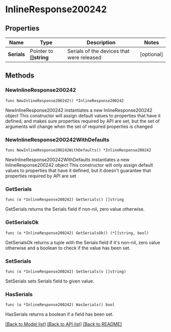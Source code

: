# InlineResponse200242

## Properties

Name | Type | Description | Notes
------------ | ------------- | ------------- | -------------
**Serials** | Pointer to **[]string** | Serials of the devices that were released | [optional] 

## Methods

### NewInlineResponse200242

`func NewInlineResponse200242() *InlineResponse200242`

NewInlineResponse200242 instantiates a new InlineResponse200242 object
This constructor will assign default values to properties that have it defined,
and makes sure properties required by API are set, but the set of arguments
will change when the set of required properties is changed

### NewInlineResponse200242WithDefaults

`func NewInlineResponse200242WithDefaults() *InlineResponse200242`

NewInlineResponse200242WithDefaults instantiates a new InlineResponse200242 object
This constructor will only assign default values to properties that have it defined,
but it doesn't guarantee that properties required by API are set

### GetSerials

`func (o *InlineResponse200242) GetSerials() []string`

GetSerials returns the Serials field if non-nil, zero value otherwise.

### GetSerialsOk

`func (o *InlineResponse200242) GetSerialsOk() (*[]string, bool)`

GetSerialsOk returns a tuple with the Serials field if it's non-nil, zero value otherwise
and a boolean to check if the value has been set.

### SetSerials

`func (o *InlineResponse200242) SetSerials(v []string)`

SetSerials sets Serials field to given value.

### HasSerials

`func (o *InlineResponse200242) HasSerials() bool`

HasSerials returns a boolean if a field has been set.


[[Back to Model list]](../README.md#documentation-for-models) [[Back to API list]](../README.md#documentation-for-api-endpoints) [[Back to README]](../README.md)


